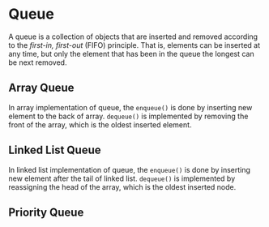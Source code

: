 # Queue

A queue is a collection of objects that are inserted and removed according to the *first-in, first-out* (FIFO) principle. That is, elements can be inserted at any time, but only the element that has been in the queue the longest can be next removed.

## Array Queue

In array implementation of queue, the `enqueue()` is done by inserting new element to the back of array. 
`dequeue()` is implemented by removing the front of the array, which is the oldest inserted element.

## Linked List Queue

In linked list implementation of queue, the `enqueue()` is done by inserting new element after the tail of linked list. 
`dequeue()` is implemented by reassigning the head of the array, which is the oldest inserted node.

## Priority Queue